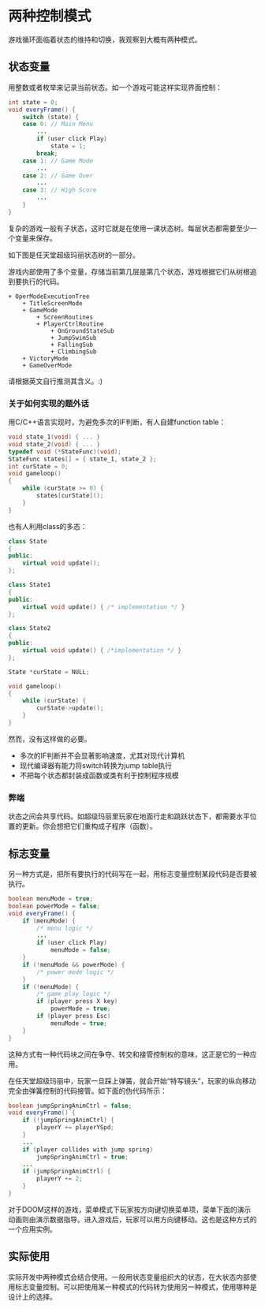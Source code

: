 # 两种控制模式

游戏循环面临着状态的维持和切换，我观察到大概有两种模式。

## 状态变量

用整数或者枚举来记录当前状态。如一个游戏可能这样实现界面控制：

```java
int state = 0;
void everyFrame() {
    switch (state) {
    case 0: // Main Menu
        ...
        if (user click Play)
            state = 1;
        break;
    case 1: // Game Mode
        ...
    case 2: // Game Over
        ...
    case 3: // High Score
        ...
    }
}
```

复杂的游戏一般有子状态，这时它就是在使用一课状态树。每层状态都需要至少一个变量来保存。

如下图是任天堂超级玛丽状态树的一部分。

游戏内部使用了多个变量，存储当前第几层是第几个状态，游戏根据它们从树根追到要执行的代码。

```
+ OperModeExecutionTree
    + TitleScreenMode
    + GameMode
        + ScreenRoutines
        + PlayerCtrlRoutine
            + OnGroundStateSub
            + JumpSwimSub
            + FallingSub
            + ClimbingSub
    + VictoryMode
    + GameOverMode
```

请根据英文自行推测其含义。:)

### 关于如何实现的题外话

用C/C++语言实现时，为避免多次的IF判断，有人自建function table：

```cpp
void state_1(void) { ... }
void state_2(void) { ... }
typedef void (*StateFunc)(void);
StateFunc states[] = { state_1, state_2 };
int curState = 0;
void gameloop()
{
    while (curState >= 0) {
    	states[curState]();
    }
}
```

也有人利用class的多态：

```cpp
class State
{
public:
    virtual void update();
};

class State1
{
public:
    virtual void update() { /* implementation */ }
};

class State2
{
public:
    virtual void update() { /*implementation */ }
};

State *curState = NULL;

void gameloop()
{
    while (curState) {
    	curState->update();
    }
}
```

然而，没有这样做的必要。

- 多次的IF判断并不会显著影响速度，尤其对现代计算机
- 现代编译器有能力将switch转换为jump table执行
- 不把每个状态都封装成函数或类有利于控制程序规模

### 弊端

状态之间会共享代码。如超级玛丽里玩家在地面行走和跳跃状态下，都需要水平位置的更新。你会想把它们重构成子程序（函数）。

## 标志变量

另一种方式是，把所有要执行的代码写在一起，用标志变量控制某段代码是否要被执行。

```java
boolean menuMode = true;
boolean powerMode = false;
void everyFrame() {
    if (menuMode) {
        /* menu logic */
        ...
        if (user click Play)
            menuMode = false;
    }
    if (!menuMode && powerMode) {
        /* power mode logic */
    }
    if (!menuMode) {
        /* game play logic */
        if (player press X key)
            powerMode = true;
        if (player press Esc)
            menuMode = true;
    }
}
```

这种方式有一种代码块之间在争夺、转交和接管控制权的意味，这正是它的一种应用。

在任天堂超级玛丽中，玩家一旦踩上弹簧，就会开始“特写镜头”，玩家的纵向移动完全由弹簧控制的代码接管。如下面的伪代码所示：

```java
boolean jumpSpringAnimCtrl = false;
void everyFrame() {
    if (!jumpSpringAnimCtrl) {
        playerY += playerYSpd;
    }
    ...
    if (player collides with jump spring)
        jumpSpringAnimCtrl = true;
    ...
    if (jumpSpringAnimCtrl) {
        playerY += 2;
    }
}
```

对于DOOM这样的游戏，菜单模式下玩家按方向键切换菜单项，菜单下面的演示动画则由演示数据指导。进入游戏后，玩家可以用方向键移动。这也是这种方式的一个应用实例。

## 实际使用

实际开发中两种模式会结合使用。一般用状态变量组织大的状态，在大状态内部使用标志变量控制。可以把使用某一种模式的代码转为使用另一种模式，使用哪种是设计上的选择。
